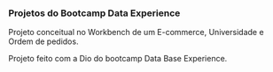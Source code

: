 ### Projetos do Bootcamp Data Experience

Projeto conceitual no Workbench de um E-commerce, Universidade e Ordem de pedidos.

Projeto feito com a Dio do bootcamp Data Base Experience.
